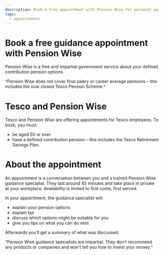```yaml
---
description: Book a free appointment with Pension Wise for personal guidance on your pension pot options.
tags:
  - appointments
---
```


# Book a free guidance appointment with Pension Wise

Pension Wise is a free and impartial government service about your defined contribution pension options.

^Pension Wise does not cover final salary or career average pensions – this includes the now closed Tesco Pension Scheme.^

# Tesco and Pension Wise

Tesco and Pension Wise are offering appointments for Tesco employees. To book, you must:

-  be aged 50 or over
-  have a defined contribution pension – this includes the Tesco Retirement Savings Plan.

# About the appointment

An appointment is a conversation between you and a trained Pension Wise guidance specialist. They last around 45 minutes and take place in private at your workplace. Availability is limited to first come, first served.

In your appointment, the guidance specialist will:

- explain your pension options
- explain tax
- discuss which options might be suitable for you
- give you tips on what you can do next

Afterwards you’ll get a summary of what was discussed.

^Pension Wise guidance specialists are impartial. They don’t recommend any products or companies and won’t tell you how to invest your money.^
